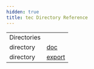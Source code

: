 ```yaml
---
hidden: true
title: tec Directory Reference
---
```


|  |  |
|----|----|
| Directories |  |
| directory   | <a href="dir_588f8b52f10dbaaea2119b3553d6a46f.md">doc</a> |
| directory   | <a href="dir_797c2eec9d33c0e51d543580c2b239ca.md">export</a> |
